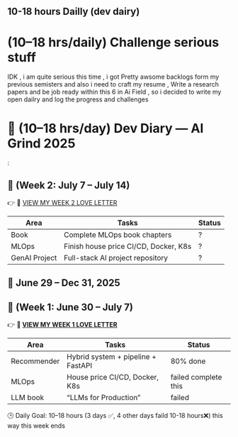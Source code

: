 ## 10-18 hours Dailly  (dev dairy) 

# (10–18 hrs/daily) Challenge serious stuff 
IDK , i am quite serious this time , i got Pretty  awsome  backlogs form my previous semisters  and also i need to craft my resume , Write a research papers and be job ready within this 6 in Ai Field , so i decided to write my open dailry and log the progress and challenges


# 🚀 (10–18 hrs/day) Dev Diary — AI Grind 2025



:
## 🧠 (Week 2: July 7 – July 14)  
👉 🔗 [VIEW MY WEEK 2 LOVE LETTER](https://github.com/ujjwal-basnet/My-Love-Letter/blob/main/Weekly-Logs/week-2.md)

| Area         | Tasks                                | Status               |
|--------------|-------------------------------------|----------------------|
| Book         | Complete MLOps book chapters         | ?           |
| MLOps        | Finish house price CI/CD, Docker, K8s| ? |
| GenAI Project| Full-stack AI project repository     | ?      |





📅 June 29 – Dec 31, 2025  
---

## 🧠  (Week 1: June 30 – July 7)
👉 **🔗 [ VIEW MY WEEK 1 LOVE LETTER ](https://github.com/ujjwal-basnet/My-Love-Letter/blob/main/Weekly-Logs/(july)-week-1.md)**


| Area         | Tasks                                  | Status |
|--------------|-----------------------------------------|--------|
| Recommender  | Hybrid system + pipeline + FastAPI      | 80% done    |
| MLOps        | House price CI/CD, Docker, K8s          | failed complete this    |
| LLM book  |  “LLMs for Production”  | failed      |

🕒 Daily Goal: 10–18 hours  (3 days ✅, 4 other days faild 10-18 hours❌) this way this week ends